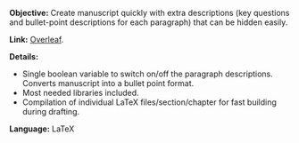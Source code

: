 **Objective:**  Create manuscript quickly with extra descriptions (key questions and bullet-point descriptions for each paragraph) that can be hidden easily.

**Link:**  [Overleaf](https://www.overleaf.com/read/ckfrcjxfmdhc#78146a).

**Details:**
- Single boolean variable to switch on/off the paragraph descriptions. Converts manuscript into a bullet point format.
- Most needed libraries included.
- Compilation of individual LaTeX files/section/chapter for fast building during drafting.

**Language:**  LaTeX
